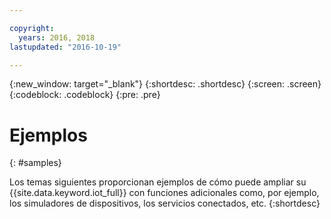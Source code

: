 ```yaml
---

copyright:
  years: 2016, 2018
lastupdated: "2016-10-19"

---
```


{:new_window: target="_blank"}
{:shortdesc: .shortdesc}
{:screen: .screen}
{:codeblock: .codeblock}
{:pre: .pre}

# Ejemplos
{: #samples}

Los temas siguientes proporcionan ejemplos de cómo puede ampliar su {{site.data.keyword.iot_full}} con funciones adicionales como, por ejemplo, los simuladores de dispositivos, los servicios conectados, etc.
{:shortdesc}
